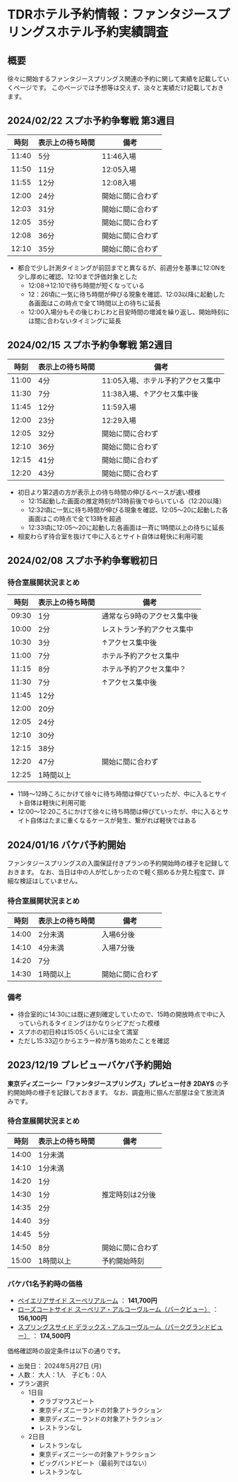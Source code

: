 # TDRホテル予約情報：ファンタジースプリングスホテル予約実績調査

## 概要

徐々に開始するファンタジースプリングス関連の予約に関して実績を記載していくページです。
このページでは予想等は交えず、淡々と実績だけ記載しておきます。

## 2024/02/22 スプホ予約争奪戦 第3週目

| 時刻 | 表示上の待ち時間 | 備考 |
| ------------- | ------------- | ------------- |
| 11:40 | 5分 | 11:46入場 |
| 11:50 | 11分 | 12:05入場 |
| 11:55 | 12分 | 12:08入場 |
| 12:00 | 24分 | 開始に間に合わず |
| 12:03 | 31分 | 開始に間に合わず |
| 12:05 | 35分 | 開始に間に合わず |
| 12:08 | 36分 | 開始に間に合わず |
| 12:10 | 35分 | 開始に間に合わず |

* 都合で少し計測タイミングが前回までと異なるが、前週分を基準に12:0Nを少し厚めに確認、12:10まで評価対象とした
    * 12:08→12:10で待ち時間が短くなっている
    * 12：26頃に一気に待ち時間が伸びる現象を確認、12:03以降に起動した各画面はこの時点で全て1時間以上の待ちに延長
    * 12:00入場分もその後じわじわと目安時間の増減を繰り返し、開始時刻には間に合わないタイミングに延長


## 2024/02/15 スプホ予約争奪戦 第2週目

| 時刻 | 表示上の待ち時間 | 備考 |
| ------------- | ------------- | ------------- |
| 11:00 | 4分 | 11:05入場、ホテル予約アクセス集中 |
| 11:30 | 7分 | 11:38入場、↑アクセス集中後 |
| 11:45 | 12分 | 11:59入場 |
| 12:00 | 23分 | 12:29入場 |
| 12:05 | 32分 | 開始に間に合わず |
| 12:10 | 36分 | 開始に間に合わず |
| 12:15 | 41分 | 開始に間に合わず |
| 12:20 | 43分 | 開始に間に合わず |

* 初日より第2週の方が表示上の待ち時間の伸びるペースが速い模様
    * 12:15起動した画面の推定時刻が13時前後でゆらいている（12:20以降）
    * 12:32頃に一気に待ち時間が伸びる現象を確認、12:05～20に起動した各画面はこの時点で全て13時を超過
    * 12:33頃に12:05～20に起動した各画面は一斉に1時間以上の待ちに延長
* 相変わらず待合室を抜けて中に入るとサイト自体は軽快に利用可能

## 2024/02/08 スプホ予約争奪戦初日

### 待合室展開状況まとめ

| 時刻 | 表示上の待ち時間 | 備考 |
| ------------- | ------------- | ------------- |
| 09:30 | 1分 | 通常なら9時のアクセス集中後 |
| 10:00 | 2分 | レストラン予約アクセス集中 |
| 10:30 | 3分 | ↑アクセス集中後 |
| 11:00 | 7分 | ホテル予約アクセス集中 |
| 11:15 | 8分 | ホテル予約アクセス集中？ |
| 11:30 | 7分 | ↑アクセス集中後 |
| 11:45 | 12分 |  |
| 12:00 | 20分 |  |
| 12:05 | 24分 |  |
| 12:10 | 30分 |  |
| 12:15 | 38分 |  |
| 12:20 | 47分 | 開始に間に合わず |
| 12:25 | 1時間以上 |  |

* 11時～12時ころにかけて徐々に待ち時間は伸びていったが、中に入るとサイト自体は軽快に利用可能
* 12:00～12:20ころにかけて徐々に待ち時間は伸びていったが、中に入るとサイト自体はたまに重くなるケースが発生、繋がれば軽快ではある


## 2024/01/16 バケパ予約開始

ファンタジースプリングスの入園保証付きプランの予約開始時の様子を記録しておきます。
なお、当日は中の人が忙しかったので軽く掴めるか見た程度で、詳細な検証はしていません。

### 待合室展開状況まとめ

| 時刻 | 表示上の待ち時間 | 備考 |
| ------------- | ------------- | ------------- |
| 14:00 | 2分未満 | 入場6分後 |
| 14:10 | 4分未満 | 入場7分後 |
| 14:20 | 7分 | |
| 14:30 | 1時間以上 | 開始に間に合わず |

### 備考

* 待合室的に14:30には既に遅刻確定していたので、15時の開放時点で中に入っていられるタイミングはかなりシビアだった模様
* スプホの初日枠は15:05くらいには全て満室
* ただし15:33辺りからエラー枠が落ち始めたことを確認


## 2023/12/19 プレビューバケパ予約開始

**東京ディズニーシー「ファンタジースプリングス」プレビュー付き 2DAYS** の予約開始時の様子を記録しておきます。
なお、調査用に掴んだ部屋は全て放流済みです。

### 待合室展開状況まとめ

| 時刻 | 表示上の待ち時間 | 備考 |
| ------------- | ------------- | ------------- |
| 14:00 | 1分未満 | |
| 14:10 | 1分未満 | |
| 14:20 | 1分 | |
| 14:30 | 1分 | 推定時刻は2分後 |
| 14:35 | 2分 | |
| 14:40 | 3分 | |
| 14:45 | 5分 | |
| 14:50 | 8分 | 開始に間に合わず |
| 15:00 | 1時間以上 | 予約開始時刻 |


### バケパ1名予約時の価格

* [ベイエリアサイド スーペリアルーム](https://www.tokyodisneyresort.jp/hotel/fsh/fcu/room/detail/bayarea_superior/) ： **141,700円**
* [ローズコートサイド スーペリア・アルコーヴルーム（パークビュー）](https://www.tokyodisneyresort.jp/hotel/fsh/fcu/room/detail/rose_superior_cove_park/) ： **156,100円**
* [スプリングスサイド デラックス・アルコーヴルーム（パークグランドビュー）](https://www.tokyodisneyresort.jp/hotel/fsh/fcu/room/detail/springs_cove_grand/) ： **174,500円**

価格確認時の設定条件は以下の通りです。

* 出発日： 2024年5月27日 (月)
* 人数： 大人：1人　子ども：0人
* プラン選択
    * 1日目
        * クラブマウスビート
        * 東京ディズニーランドの対象アトラクション
        * 東京ディズニーランドの対象アトラクション
        * レストランなし
    * 2日目
        * レストランなし
        * 東京ディズニーシーの対象アトラクション
        * ビッグバンドビート（最前列ではない）
        * レストランなし

